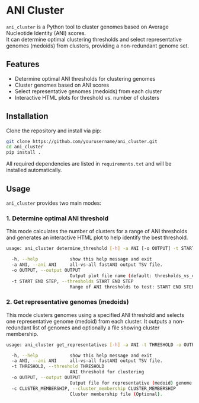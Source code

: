 # ANI Cluster

`ani_cluster` is a Python tool to cluster genomes based on Average Nucleotide Identity (ANI) scores.  
It can determine optimal clustering thresholds and select representative genomes (medoids) from clusters, providing a non-redundant genome set.

## Features

- Determine optimal ANI thresholds for clustering genomes
- Cluster genomes based on ANI scores
- Select representative genomes (medoids) from each cluster
- Interactive HTML plots for threshold vs. number of clusters

## Installation

Clone the repository and install via pip:

```bash
git clone https://github.com/yourusername/ani_cluster.git
cd ani_cluster
pip install .
```
All required dependencies are listed in `requirements.txt` and will be installed automatically.

## Usage

`ani_cluster` provides two main modes:

### 1. Determine optimal ANI threshold
This mode calculates the number of clusters for a range of ANI thresholds and generates an interactive HTML plot to help identify the best threshold.

```bash
usage: ani_cluster determine_threshold [-h] -a ANI [-o OUTPUT] -t START END STEP

  -h, --help            show this help message and exit
  -a ANI, --ani ANI     all-vs-all fastANI output TSV file.
  -o OUTPUT, --output OUTPUT
                        Output plot file name (default: thresholds_vs_clusters.html).
  -t START END STEP, --thresholds START END STEP
                        Range of ANI thresholds to test: START END STEP (e.g. 90 99 0.5)
```

### 2. Get representative genomes (medoids)
This mode clusters genomes using a specified ANI threshold and selects one representative genome (medoid) from each cluster. It outputs a non-redundant list of genomes and optionally a file showing cluster membership.

```bash
usage: ani_cluster get_representatives [-h] -a ANI -t THRESHOLD -o OUTPUT [-c CLUSTER_MEMBERSHIP]

  -h, --help            show this help message and exit
  -a ANI, --ani ANI     all-vs-all fastANI output TSV file.
  -t THRESHOLD, --threshold THRESHOLD
                        ANI threshold for clustering
  -o OUTPUT, --output OUTPUT
                        Output file for representative (medoid) genome list.
  -c CLUSTER_MEMBERSHIP, --cluster_membership CLUSTER_MEMBERSHIP
                        Cluster membership file (Optional).
```
